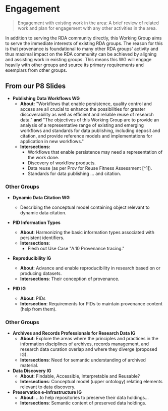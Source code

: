 # Engagement

> Engagement with existing work in the area: A brief review of related
> work and plan for engagement with any other activities in the area.

In addition to serving the RDA community directly, this Working Group aims to serve the immediate interests of existing RDA groups. The reason for this is that provenance is foundational to many other RDA groups' activity and thus maximal impact on the RDA community can be achieved by aligning and assisting work in existing groups. This means this WG will engage heavily with other groups and source its primary requirements and exemplars from other groups.   

## From our P8 Slides

-   **Publishing Data Workflows WG**
    -   **About:** "Workflows that enable persistence, quality control
        and access are all crucial to enhance the possibilities for
        greater discoverability as well as efficient and reliable reuse
        of research data." **and** "The objectives of this Working
        Group are to provide an analysis of a representative range of
        existing and emerging workflows and standards for data
        publishing, including deposit and citation, and provide
        reference models and implementations for application in new
        workflows."
    -   **Intersections:**
        -   Workflows that enable persistence may need a representation
            of the work done.
        -   Discovery of workflow products.
        -   Data reuse (as per Prov for Reuse Fitness Assessment [^1]).
        -   Standards for data publishing ... and citation.

### Other Groups

-   **Dynamic Data Citation WG**
    -   Describing the conceptual model
        containing object relevant to dynamic data citation.

-   **PID Information Types**
    -   **About**: Harmonizing the basic
        information types associated with persistent identifiers.
    -   **Intersections**:
        -   Flesh out Use Case "A.10 Provenance tracing."
-   **Reproducibility IG**
    -   **About**: Advance and enable
        reproducibility in research based on or producing datasets.
    -   **Intersections**: Their conception
        of provenance.
-   **PID IG**
    -   **About**: PIDs
    -   **Intersection**: Requirements for PIDs to
        maintain provenance content (help from them).


### Other Groups

-   **Archives and Records Professionals for Research Data IG**
    -   **About**: Explore the areas where the principles
        and practices in the information disciplines of archives,
        records management, and research data curation overlap and where
        they diverge (proposed IG).
    -   **Intersections**: Need for semantic understanding of archived
        material.
-   **Data Discovery IG**
    -   **About**: Findable, Accessible, Interpretable and Reusable?
    -   **Intersections**: Conceptual model (upper ontology) relating
        elements relevant to data discovery.
-   **Preservation e-Infrastructure IG**
    -   **About**: ...to help repositories to preserve their data
        holdings...
    -   **Intersections**: Semantic content of preserved data holdings.

